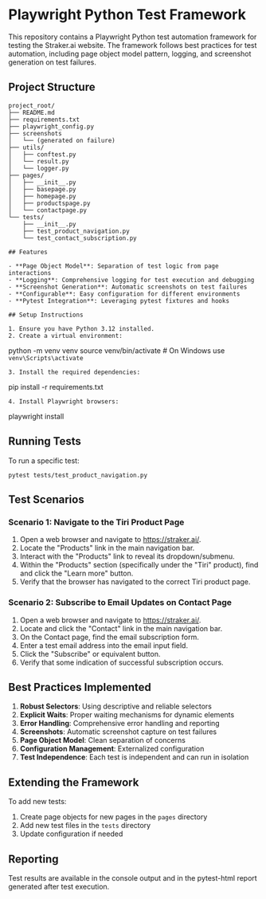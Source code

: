 # Playwright Python Test Framework

This repository contains a Playwright Python test automation framework for testing the Straker.ai website. The framework follows best practices for test automation, including page object model pattern, logging, and screenshot generation on test failures.

## Project Structure

```
project_root/
├── README.md
├── requirements.txt
├── playwright_config.py
├── screenshots
│   └── (generated on failure)
├── utils/
│   ├── conftest.py
│   └── result.py
│   └── logger.py
├── pages/
│   ├── __init__.py
│   ├── basepage.py
│   ├── homepage.py
│   ├── productspage.py
│   └── contactpage.py
└── tests/
    ├── __init__.py
    ├── test_product_navigation.py
    └── test_contact_subscription.py

## Features

- **Page Object Model**: Separation of test logic from page interactions
- **Logging**: Comprehensive logging for test execution and debugging
- **Screenshot Generation**: Automatic screenshots on test failures
- **Configurable**: Easy configuration for different environments
- **Pytest Integration**: Leveraging pytest fixtures and hooks

## Setup Instructions

1. Ensure you have Python 3.12 installed.
2. Create a virtual environment:
   ```
   python -m venv venv
   source venv/bin/activate  # On Windows use `venv\Scripts\activate`
   ```
3. Install the required dependencies:
   ```
   pip install -r requirements.txt
   ```
4. Install Playwright browsers:
   ```
   playwright install
   
## Running Tests

To run a specific test:
```
pytest tests/test_product_navigation.py
```

## Test Scenarios

### Scenario 1: Navigate to the Tiri Product Page
1. Open a web browser and navigate to https://straker.ai/.
2. Locate the "Products" link in the main navigation bar.
3. Interact with the "Products" link to reveal its dropdown/submenu.
4. Within the "Products" section (specifically under the "Tiri" product), find and click the "Learn more" button.
5. Verify that the browser has navigated to the correct Tiri product page.

### Scenario 2: Subscribe to Email Updates on Contact Page
1. Open a web browser and navigate to https://straker.ai/.
2. Locate and click the "Contact" link in the main navigation bar.
3. On the Contact page, find the email subscription form.
4. Enter a test email address into the email input field.
5. Click the "Subscribe" or equivalent button.
6. Verify that some indication of successful subscription occurs.

## Best Practices Implemented

1. **Robust Selectors**: Using descriptive and reliable selectors
2. **Explicit Waits**: Proper waiting mechanisms for dynamic elements
3. **Error Handling**: Comprehensive error handling and reporting
4. **Screenshots**: Automatic screenshot capture on test failures
5. **Page Object Model**: Clean separation of concerns
6. **Configuration Management**: Externalized configuration
7. **Test Independence**: Each test is independent and can run in isolation

## Extending the Framework

To add new tests:
1. Create page objects for new pages in the `pages` directory
2. Add new test files in the `tests` directory
3. Update configuration if needed

## Reporting

Test results are available in the console output and in the pytest-html report generated after test execution.
